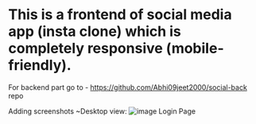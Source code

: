 # This is a frontend of social media app (insta clone) which is completely responsive (mobile-friendly).
For backend part go to - https://github.com/Abhi09jeet2000/social-back repo

Adding screenshots
~Desktop view: 
![image](https://user-images.githubusercontent.com/65527851/205610258-5df5e2c4-a104-4072-8320-f55b1367b1b9.png)
Login Page

